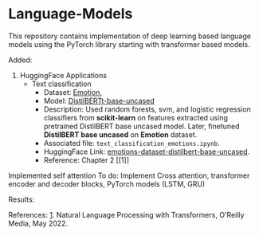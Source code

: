 # Language-Models
This repository contains implementation of deep learning based language models using the PyTorch library starting with transformer based models. 

Added:
1. HuggingFace Applications
   - Text classification
     - Dataset: [Emotion](https://huggingface.co/datasets/dair-ai/emotion),
     - Model: [DistilBERTt-base-uncased](https://huggingface.co/distilbert-base-uncased)
     - Description: Used random forests, svm, and logistic regression classifiers from **scikit-learn** on features extracted using pretrained DistilBERT base uncased model. Later, finetuned **DistilBERT base uncased** on **Emotion** dataset.
     - Associated file: `text_classification_emotions.ipynb`.
     - HuggingFace Link: [emotions-dataset-distilbert-base-uncased](https://huggingface.co/srvmishra832/emotions-dataset-distilbert-base-uncased).
     - Reference: Chapter 2 [[1]]


Implemented self attention
To do: Implement Cross attention, transformer encoder and decoder blocks, PyTorch models (LSTM, GRU)

Results:

References:
[1](https://www.oreilly.com/library/view/natural-language-processing/9781098136789/). Natural Language Processing with Transformers, O'Reilly Media, May 2022.
